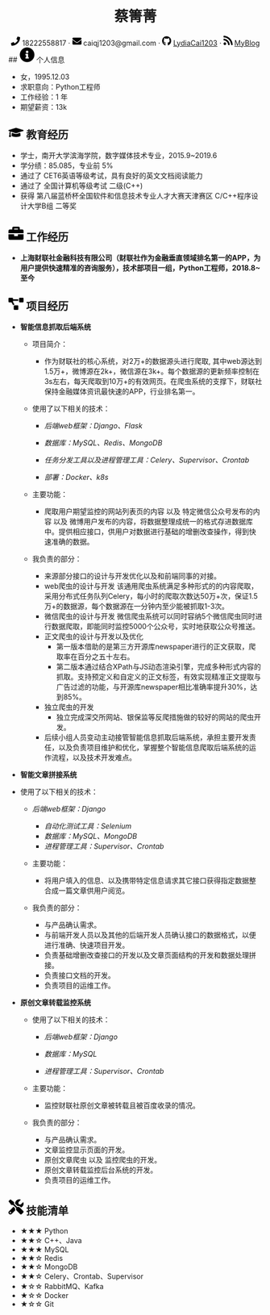  <center>
     <h1>蔡箐菁</h1>
     <!-- <img src="assets/photo.jpg" width="120px"> -->
     <div>
         <span>
             <img src="assets/phone-solid.svg" width="18px">
             18222558817
         </span>
         ·
         <span>
             <img src="assets/envelope-solid.svg" width="18px">
             caiqj1203@gmail.com
         </span>
         ·
         <span>
             <img src="assets/github-brands.svg" width="18px">
             <a href="https://github.com/LydiaCai1203">LydiaCai1203</a>
         </span>
         ·
         <span>
             <img src="assets/rss-solid.svg" width="18px">
             <a href="https://lydiacai1203.github.io/blog.html">MyBlog</a>
         </span>
     </div>
 </center>
 ## <img src="assets/info-circle-solid.svg" width="30px"> 个人信息 

 - 女，1995.12.03
 - 求职意向：Python工程师
 - 工作经验：1 年
 - 期望薪资：13k

## <img src="assets/graduation-cap-solid.svg" width="30px"> 教育经历

- 学士，南开大学滨海学院，数字媒体技术专业，2015.9~2019.6
- 学分绩：85.085，专业前 5%
- 通过了 CET6英语等级考试，具有良好的英文文档阅读能力
- 通过了 全国计算机等级考试 二级(C++)
- 获得 第八届蓝桥杯全国软件和信息技术专业人才大赛天津赛区 C/C++程序设计大学B组 二等奖


## <img src="assets/briefcase-solid.svg" width="30px"> 工作经历

- **上海财联社金融科技有限公司（财联社作为金融垂直领域排名第一的APP，为用户提供快速精准的咨询服务），技术部项目一组，Python工程师，2018.8~至今**

## <img src="assets/project-diagram-solid.svg" width="30px"> 项目经历

- **智能信息抓取后端系统**
  - 项目简介：
    - 作为财联社的核心系统，对2万+的数据源头进行爬取, 其中web源达到1.5万+，微博源在2k+，微信源在3k+。每个数据源的更新频率控制在3s左右，每天爬取到10万+的有效网页。在爬虫系统的支撑下，财联社保持金融媒体资讯最快速的APP，行业排名第一。
  - 使用了以下相关的技术：

    - *后端web框架：Django、Flask*

    - *数据库：MySQL、Redis、MongoDB*

    - *任务分发工具以及进程管理工具：Celery、Supervisor、Crontab*
    
    - *部署：Docker、k8s*
  - 主要功能：
    - 爬取用户期望监控的网站列表页的内容 以及 特定微信公众号发布的内容 以及 微博用户发布的内容，将数据整理成统一的格式存进数据库中。提供相应接口，供用户对数据进行基础的增删改查操作，得到快速准确的数据。
  - 我负责的部分：
    - 来源部分接口的设计与开发优化以及和前端同事的对接。
    - web爬虫的设计与开发
      该通用爬虫系统满足多种形式的的内容爬取，采用分布式任务队列Celery，每小时的爬取次数达50万+次，保证1.5万+的数据源，每个数据源在一分钟内至少能被抓取1-3次。
    - 微信爬虫的设计与开发
      微信爬虫系统可以同时容纳5个微信爬虫同时进行数据爬取，即能同时监控5000个公众号，实时地获取公众号推送。
    - 正文爬虫的设计与开发以及优化
      - 第一版本借助的是第三方开源库newspaper进行的正文获取，爬取率在百分之五十左右。
      - 第二版本通过结合XPath与JS动态渲染引擎，完成多种形式内容的抓取。支持预定义和自定义的正文标签，有效实现精准正文提取与广告过滤的功能，与开源库newspaper相比准确率提升30%，达到85%。
    - 独立爬虫的开发
      - 独立完成深交所网站、银保监等反爬措施做的较好的网站的爬虫开发。
    - 后续小组人员变动主动接管智能信息抓取后端系统，承担主要开发责任，以及负责项目维护和优化，掌握整个智能信息爬取后端系统的运作流程，以及技术开发难点。
  
- **智能文章拼接系统**
- 使用了以下相关的技术：
  
  - *后端web框架：Django*
    - *自动化测试工具：Selenium*
    - *数据库：MySQL、MongoDB*
    - *进程管理工具：Supervisor、Crontab*
    
  - 主要功能：
    - 将用户填入的信息、以及携带特定信息请求其它接口获得指定数据整合成一篇文章供用户阅览。
  
  - 我负责的部分：
    - 与产品确认需求。
    - 与前端开发人员以及其他的后端开发人员确认接口的数据格式，以便进行准确、快速项目开发。
    - 负责基础增删改查接口的开发以及文章页面结构的开发和数据处理拼接。
    - 负责接口文档的开发。
    - 负责项目的运维工作。
  
- **原创文章转载监控系统**

    - 使用了以下相关的技术：

      - *后端web框架：Django*

      - *数据库：MySQL*

      - *进程管理工具：Supervisor、Crontab*
    
  - 主要功能：
    - 监控财联社原创文章被转载且被百度收录的情况。
  
  - 我负责的部分：
    - 与产品确认需求。
    - 文章监控显示页面的开发。
    - 原创文章爬虫 以及 监控爬虫的开发。
    - 原创文章转载监控后台系统的开发。
    - 负责项目的运维工作。


## <img src="assets/tools-solid.svg" width="30px"> 技能清单

- ★★★ Python
- ★★☆ C++、Java
- ★★★ MySQL
- ★★☆ Redis
- ★★☆ MongoDB
- ★★☆ Celery、Crontab、Supervisor
- ★☆☆ RabbitMQ、Kafka
- ★☆☆ Docker
- ★☆☆ Git

